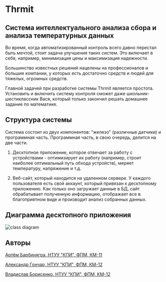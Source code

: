 Thrmit
============================================================

Система интеллектуального анализа сбора и анализа температурных данных
----------------------------------
Во время, когда автоматизированный контроль всего давно перестал быть мечтой, стоит задача улучшения таких систем. Это включает в себя, например, минимизация цены и максимизация надежности.

Большинство известных решений нацелены на профессионалов и большие компании, у которых есть достаточно средств и людей для тяжелых, огромных средств.

Главной задачей при разработке системы Thrmit является простота. Установить и включить систему контроля сможет даже школьник-шестиклассник Вася, который только закончил решать домашнее задание по математике.

Структура системы
----------------------------------
Система состоит из двух компонентов: "железо" (различные датчики) и программная часть. Программная часть, в свою очередь, делится на две части.

1. Десктопное приложение, которое отвечает за работу с устройствами - оптимизирует их работу (например, строит наиболее оптимальный путь обхода устройств), меряет температуру, напряжение и т.д.

2. Веб-сайт, который находится на удаленном сервере. У каждого пользователя есть свой аккаунт, который привязан к десктопному приложению. Как только оно загружает данные в БД, сайт обрабатывает полученную информацию, отображает все в благоприятном виде и производит анализ собранных данных.

Диаграмма десктопного приложения
----------------------------------
![class diagram](http://i.imgur.com/HKd6faK.jpg "Class diagramm")

Авторы
----------------------------------
[Артём Барбинягра, НТУУ "КПИ", ФПМ, КМ-11](https://github.com/nausik)

[Александр Гончар, НТУУ "КПИ", ФПМ, КМ-12](https://github.com/rachnog)

[Владислав Борисенко, НТУУ "КПИ", ФПМ, КМ-12](https://github.com/flyingpirate)
